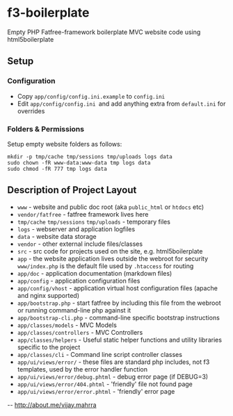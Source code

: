 # f3-boilerplate

Empty PHP Fatfree-framework boilerplate MVC website code using html5boilerplate

## Setup

### Configuration
 - Copy `app/config/config.ini.example` to `config.ini`
 - Edit `app/config/config.ini `and add anything extra from `default.ini` for overrides

### Folders & Permissions
Setup empty website folders as follows:

```
mkdir -p tmp/cache tmp/sessions tmp/uploads logs data
sudo chown -fR www-data:www-data tmp logs data
sudo chmod -fR 777 tmp logs data
```

## Description of Project Layout

 * `www` - website and public doc root (aka `public_html` or `htdocs` etc)
 * `vendor/fatfree` - fatfree framework lives here
 * `tmp/cache` `tmp/sessions` `tmp/uploads` - temporary files
 * `logs` - webserver and application logfiles
 * `data` - website data storage
 * `vendor` - other external include files/classes
 * `src` - src code for projects used on the site, e.g. html5boilerplate
 * `app` - the website application lives outside the webroot for security `www/index.php` is the default file used by `.htaccess` for routing
 * `app/doc` - application documentation (markdown files)
 * `app/config` - application configuration files
 * `app/config/vhost` - application virtual host configuration files (apache and nginx supported)
 * `app/bootstrap.php` - start fatfree by including this file from the webroot or running command-line php against it
 * `app/bootstrap-cli.php` - command-line specific bootstrap instructions
 * `app/classes/models` - MVC Models
 * `app/classes/controllers` - MVC Controllers
 * `app/classes/helpers` - Useful static helper functions and utility libraries specific to the project
 * `app/classes/cli` - Command line script controller classes
 * `app/ui/views/error/` - these files are standard php includes, not f3 templates, used by the error handler function
 * `app/ui/views/error/debug.phtml` - debug error page (if DEBUG=3)
 * `app/ui/views/error/404.phtml` - 'friendly' file not found page
 * `app/ui/views/error/error.phtml` - 'friendly' error page

--
http://about.me/vijay.mahrra
